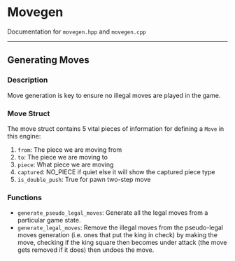 # Movegen 
Documentation for `movegen.hpp` and `movegen.cpp`

---

## Generating Moves 
### Description 
Move generation is key to ensure no illegal moves are played in the game. 

### Move Struct 
The move struct contains 5 vital pieces of information for defining a `Move` in this engine:
1. `from`: The piece we are moving from 
2. `to`: The piece we are moving to 
3. `piece`: What piece we are moving 
4. `captured`: NO_PIECE if quiet else it will show the captured piece type 
5. `is_double_push`: True for pawn two-step move 

### Functions
- `generate_pseudo_legal_moves`: Generate all the legal moves from a particular game state.
- `generate_legal_moves`: Remove the illegal moves from the pseudo-legal moves generation (i.e. ones that put the king in check) by making the move, checking if the king square then becomes under attack (the move gets removed if it does) then undoes the move. 
